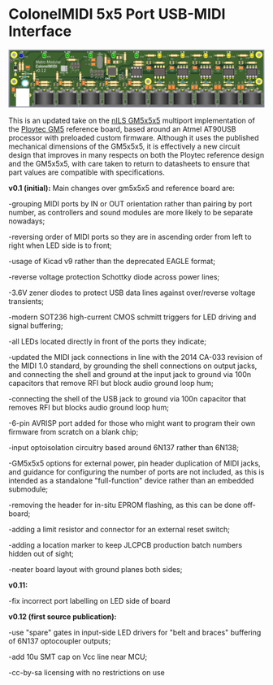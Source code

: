 # ColonelMIDI 5x5 Port USB-MIDI Interface

![3d render of completed ColonelMIDI v0.12](ColonelMIDI_v012.jpg)

This is an updated take on the [nILS GM5x5x5](http://www.midibox.org/dokuwiki/gm5x5x5>) multiport implementation of the [Ploytec GM5](https://www.usb-audio.com/gm5/) reference board, based around an Atmel AT90USB processor with preloaded custom firmware. Although it uses the published mechanical dimensions of the GM5x5x5, it is effectively a new circuit design that improves in many respects on both the Ploytec reference design and the GM5x5x5, with care taken to return to datasheets to ensure that part values are compatible with specifications.


<b>v0.1 (initial):</b> Main changes over gm5x5x5 and reference board are: 

-grouping MIDI ports by IN or OUT orientation rather than pairing by port number, as controllers and sound modules are more likely to be separate nowadays;

-reversing order of MIDI ports so they are in ascending order from left to right when LED side is to front;

-usage of Kicad v9 rather than the deprecated EAGLE format;

-reverse voltage protection Schottky diode across power lines;

-3.6V zener diodes to protect USB data lines against over/reverse voltage transients; 

-modern SOT236 high-current CMOS schmitt triggers for LED driving and signal buffering; 

-all LEDs located directly in front of the ports they indicate; 

-updated the MIDI jack connections in line with the 2014 CA-033 revision of the MIDI 1.0 standard, by grounding the shell connections on output jacks, and connecting the shell and ground at the input jack to ground via 100n capacitors that remove RFI but block audio ground loop hum;

-connecting the shell of the USB jack to ground via 100n capacitor that removes RFI but blocks audio ground loop hum;

-6-pin AVRISP port added for those who might want to program their own firmware from scratch on a blank chip;

-input optoisolation circuitry based around 6N137 rather than 6N138;

-GM5x5x5 options for external power, pin header duplication of MIDI jacks, and guidance for configuring the number of ports are not included, as this is intended as a standalone "full-function" device rather than an embedded submodule;

-removing the header for in-situ EPROM flashing, as this can be done off-board;

-adding a limit resistor and connector for an external reset switch;

-adding a location marker to keep JLCPCB production batch numbers hidden out of sight;

-neater board layout with ground planes both sides;

<b>v0.11:</b> 

-fix incorrect port labelling on LED side of board

<b>v0.12 (first source publication):</b> 

-use "spare" gates in input-side LED drivers for "belt and braces" buffering of 6N137 optocoupler outputs;

-add 10u SMT cap on Vcc line near MCU;

-cc-by-sa licensing with no restrictions on use
